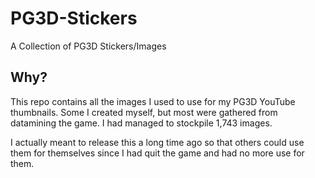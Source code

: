 # PG3D-Stickers

A Collection of PG3D Stickers/Images

## Why?

This repo contains all the images I used to use for my PG3D YouTube thumbnails. Some I created myself, but most were gathered from datamining the game. I had managed to stockpile 1,743 images.

I actually meant to release this a long time ago so that others could use them for themselves since I had quit the game and had no more use for them.